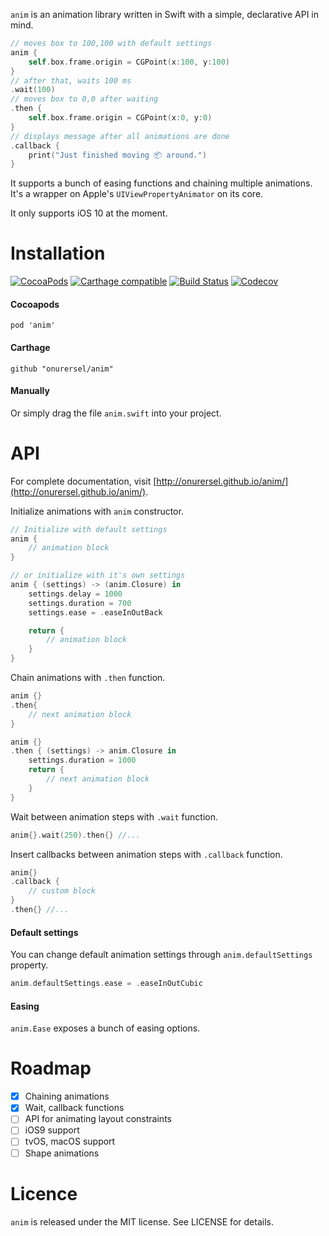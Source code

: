 `anim` is an animation library written in Swift with a simple, declarative API in mind.

```swift
// moves box to 100,100 with default settings
anim {
    self.box.frame.origin = CGPoint(x:100, y:100)
}
// after that, waits 100 ms
.wait(100)
// moves box to 0,0 after waiting
.then {
    self.box.frame.origin = CGPoint(x:0, y:0)
}
// displays message after all animations are done
.callback {
    print("Just finished moving 📦 around.")
}
```

It supports a bunch of easing functions and chaining multiple animations. It's a wrapper on Apple's `UIViewPropertyAnimator` on its core.

It only supports iOS 10 at the moment.

# Installation

[![CocoaPods](https://img.shields.io/cocoapods/v/anim.svg)](https://cocoapods.org/pods/anim)
[![Carthage compatible](https://img.shields.io/badge/Carthage-compatible-4BC51D.svg?style=flat)](https://github.com/Carthage/Carthage)
[![Build Status](https://travis-ci.org/onurersel/anim.svg?branch=master)](https://travis-ci.org/onurersel/anim)
[![Codecov](https://img.shields.io/codecov/c/github/onurersel/anim.svg)]()

#### Cocoapods

```
pod 'anim'
```

#### Carthage

```
github "onurersel/anim"
```

#### Manually

Or simply drag the file `anim.swift` into your project.

# API

For complete documentation, visit [http://onurersel.github.io/anim/](http://onurersel.github.io/anim/).

Initialize animations with `anim` constructor.

```swift
// Initialize with default settings
anim {
    // animation block
}
```

```swift
// or initialize with it's own settings
anim { (settings) -> (anim.Closure) in
    settings.delay = 1000
    settings.duration = 700
    settings.ease = .easeInOutBack

    return {
        // animation block
    }
}
```

Chain animations with `.then` function.

```swift
anim {}
.then{
    // next animation block
}
```

```swift
anim {}
.then { (settings) -> anim.Closure in
    settings.duration = 1000
    return {
        // next animation block
    }
}
```

Wait between animation steps with `.wait` function.

```swift
anim{}.wait(250).then{} //...
```

Insert callbacks between animation steps with `.callback` function.

```swift
anim{}
.callback {
    // custom block
}
.then{} //...
```

#### Default settings

You can change default animation settings through `anim.defaultSettings` property.

```swift
anim.defaultSettings.ease = .easeInOutCubic
```

#### Easing

`anim.Ease` exposes a bunch of easing options.


# Roadmap

- [x] Chaining animations
- [x] Wait, callback functions
- [ ] API for animating layout constraints
- [ ] iOS9 support
- [ ] tvOS, macOS support
- [ ] Shape animations

# Licence

`anim` is released under the MIT license. See LICENSE for details.
